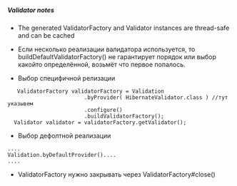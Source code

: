 ##### Validator notes
 - The generated ValidatorFactory and Validator instances are thread-safe
and can be cached
 - Если несколько реализации валидатора используется, то buildDefaultValidatorFactory() не гарантирует 
 порядок или выбор какойто определённой, возьмёт что первое попалось.
 
 - Выбор специфичной релизации

``` 
   ValidatorFactory validatorFactory = Validation
                        .byProvider( HibernateValidator.class ) //тут указывем
                        .configure()
                        .buildValidatorFactory();
  Validator validator = validatorFactory.getValidator(); 
```  
 - Выбор дефолтной реализации
 ```
....
Validation.byDefaultProvider()....
....
```
 - ValidatorFactory нужно закрывать через ValidatorFactory#close()